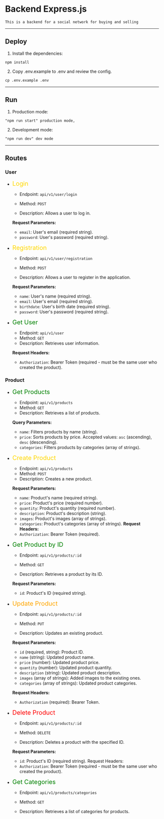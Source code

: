 # Backend Express.js

`This is a backend for a social network for buying and selling`

---

## Deploy

1. Install the dependencies:

```shell
npm install
```

2. Copy .env.example to .env and review the config.

```shell
cp .env.example .env
```

---

## Run

1. Production mode:

```shell
"npm run start" production mode,
```

2. Development mode:

```shell
"npm run dev" dev mode
```

---

## Routes

### User

- <span style="color: gold; font-size: 1.25rem">Login</span>

  - Endpoint: `api/v1/user/login`

  - Method: `POST`

  - Description: Allows a user to log in.

  **Request Parameters:**

  - `email`: User's email (required string).
  - `password`: User's password (required string).

- <span style="color: gold; font-size: 1.25rem">Registration</span>

  - Endpoint: `api/v1/user/registration`

  - Method: `POST`

  - Description: Allows a user to register in the application.

  **Request Parameters:**

  - `name`: User's name (required string).
  - `email`: User's email (required string).
  - `birthdate`: User's birth date (required string).
  - `password`: User's password (required string).

- <span style="color: green; font-size: 1.25rem">Get User</span>

  - Endpoint: `api/v1/user`
  - Method: `GET`
  - Description: Retrieves user information.

  **Request Headers:**

  - `Authorization`: Bearer Token (required - must be the same user who created the product).

### Product

- <span style="color: green; font-size: 1.25rem">Get Products</span>

  - Endpoint: `api/v1/products`
  - Method: `GET`
  - Description: Retrieves a list of products.

  **Query Parameters:**

  - `name`: Filters products by name (string).
  - `price`: Sorts products by price. Accepted values: `asc` (ascending), `desc` (descending).
  - `categories`: Filters products by categories (array of strings).

- <span style="color: gold; font-size: 1.25rem">Create Product</span>

  - Endpoint: `api/v1/products`
  - Method: `POST`
  - Description: Creates a new product.

  **Request Parameters:**

  - `name`: Product's name (required string).
  - `price`: Product's price (required number).
  - `quantity`: Product's quantity (required number).
  - `description`: Product's description (string).
  - `images`: Product's images (array of strings).
  - `categories`: Product's categories (array of strings).
    **Request Headers:**
  - `Authorization`: Bearer Token (required).

- <span style="color: green; font-size: 1.25rem">Get Product by ID</span>

  - Endpoint: `api/v1/products/:id`

  - Method: `GET`

  - Description: Retrieves a product by its ID.

  **Request Parameters:**

  - `id`: Product's ID (required string).

- <span style="color: orange; font-size: 1.25rem">Update Product</span>

  - Endpoint: `api/v1/products/:id`

  - Method: `PUT`

  - Description: Updates an existing product.

  **Request Parameters:**

  - `id` (required, string): Product ID.
  - `name` (string): Updated product name.
  - `price` (number): Updated product price.
  - `quantity` (number): Updated product quantity.
  - `description` (string): Updated product description.
  - `images` (array of strings): Added images to the existing ones.
  - `categories` (array of strings): Updated product categories.

  **Request Headers:**

  - `Authorization` (required): Bearer Token.

- <span style="color: red; font-size: 1.25rem">Delete Product</span>

  - Endpoint: `api/v1/products/:id`

  - Method: `DELETE`

  - Description: Deletes a product with the specified ID.

  **Request Parameters:**

  - `id`: Product's ID (required string).
    Request Headers:
  - `Authorization`: Bearer Token (required - must be the same user who created the product).

- <span style="color: green; font-size: 1.25rem">Get Categories</span>

  - Endpoint: `api/v1/products/categories`

  - Method: `GET`

  - Description: Retrieves a list of categories for products.
